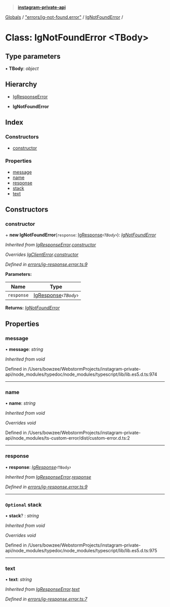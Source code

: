 > **[instagram-private-api](../README.md)**

[Globals](../README.md) / ["errors/ig-not-found.error"](../modules/_errors_ig_not_found_error_.md) / [IgNotFoundError](_errors_ig_not_found_error_.ignotfounderror.md) /

# Class: IgNotFoundError <**TBody**>

## Type parameters

▪ **TBody**: *object*

## Hierarchy

  * [IgResponseError](_errors_ig_response_error_.igresponseerror.md)

  * **IgNotFoundError**

## Index

### Constructors

* [constructor](_errors_ig_not_found_error_.ignotfounderror.md#constructor)

### Properties

* [message](_errors_ig_not_found_error_.ignotfounderror.md#message)
* [name](_errors_ig_not_found_error_.ignotfounderror.md#name)
* [response](_errors_ig_not_found_error_.ignotfounderror.md#response)
* [stack](_errors_ig_not_found_error_.ignotfounderror.md#optional-stack)
* [text](_errors_ig_not_found_error_.ignotfounderror.md#text)

## Constructors

###  constructor

\+ **new IgNotFoundError**(`response`: [IgResponse](../modules/_types_common_types_.md#igresponse)‹*`TBody`*›): *[IgNotFoundError](_errors_ig_not_found_error_.ignotfounderror.md)*

*Inherited from [IgResponseError](_errors_ig_response_error_.igresponseerror.md).[constructor](_errors_ig_response_error_.igresponseerror.md#constructor)*

*Overrides [IgClientError](_errors_ig_client_error_.igclienterror.md).[constructor](_errors_ig_client_error_.igclienterror.md#constructor)*

*Defined in [errors/ig-response.error.ts:9](https://github.com/dilame/instagram-private-api/blob/173bc62/src/errors/ig-response.error.ts#L9)*

**Parameters:**

Name | Type |
------ | ------ |
`response` | [IgResponse](../modules/_types_common_types_.md#igresponse)‹*`TBody`*› |

**Returns:** *[IgNotFoundError](_errors_ig_not_found_error_.ignotfounderror.md)*

## Properties

###  message

• **message**: *string*

*Inherited from void*

Defined in /Users/bowzee/WebstormProjects/instagram-private-api/node_modules/typedoc/node_modules/typescript/lib/lib.es5.d.ts:974

___

###  name

• **name**: *string*

*Inherited from void*

*Overrides void*

Defined in /Users/bowzee/WebstormProjects/instagram-private-api/node_modules/ts-custom-error/dist/custom-error.d.ts:2

___

###  response

• **response**: *[IgResponse](../modules/_types_common_types_.md#igresponse)‹*`TBody`*›*

*Inherited from [IgResponseError](_errors_ig_response_error_.igresponseerror.md).[response](_errors_ig_response_error_.igresponseerror.md#response)*

*Defined in [errors/ig-response.error.ts:9](https://github.com/dilame/instagram-private-api/blob/173bc62/src/errors/ig-response.error.ts#L9)*

___

### `Optional` stack

• **stack**? : *string*

*Inherited from void*

*Overrides void*

Defined in /Users/bowzee/WebstormProjects/instagram-private-api/node_modules/typedoc/node_modules/typescript/lib/lib.es5.d.ts:975

___

###  text

• **text**: *string*

*Inherited from [IgResponseError](_errors_ig_response_error_.igresponseerror.md).[text](_errors_ig_response_error_.igresponseerror.md#text)*

*Defined in [errors/ig-response.error.ts:7](https://github.com/dilame/instagram-private-api/blob/173bc62/src/errors/ig-response.error.ts#L7)*